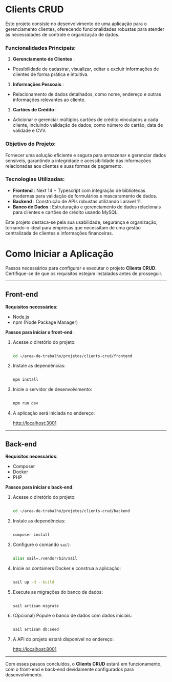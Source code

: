# Clients CRUD


Este projeto consiste no desenvolvimento de uma aplicação para o gerenciamento clientes, oferecendo funcionalidades robustas para atender às necessidades de controle e organização de dados.

### Funcionalidades Principais:

1. **Gerenciamento de Clientes** :

* Possibilidade de cadastrar, visualizar, editar e excluir informações de clientes de forma prática e intuitiva.

1. **Informações Pessoais** :

* Relacionamento de dados detalhados, como nome, endereço e outras informações relevantes ao cliente.

1. **Cartões de Crédito** :

* Adicionar e gerenciar múltiplos cartões de crédito vinculados a cada cliente, incluindo validação de dados, como número do cartão, data de validade e CVV.

### Objetivo do Projeto:

Fornecer uma solução eficiente e segura para armazenar e gerenciar dados sensíveis, garantindo a integridade e acessibilidade das informações relacionadas aos clientes e suas formas de pagamento.

### Tecnologias Utilizadas:

* **Frontend** : Next 14  + Typescript com integração de bibliotecas modernas para validação de formulários e mascaramento de dados.
* **Backend** : Construção de APIs robustas utilizando Laravel 11.
* **Banco de Dados** : Estruturação e gerenciamento de dados relacionais para clientes e cartões de crédito usando MySQL.

Este projeto destaca-se pela sua usabilidade, segurança e organização, tornando-o ideal para empresas que necessitam de uma gestão centralizada de clientes e informações financeiras.

# Como Iniciar a Aplicação

Passos necessários para configurar e executar o projeto **Clients CRUD**. Certifique-se de que os requisitos estejam instalados antes de prosseguir.

---

## Front-end

**Requisitos necessários**:

- Node.js
- npm (Node Package Manager)

**Passos para iniciar o front-end**:

1. Acesse o diretório do projeto:

   ```bash

   cd ~/area-de-trabalho/projetos/clients-crud/frontend

   ```
2. Instale as dependências:

   ```bash

   npm install

   ```
3. Inicie o servidor de desenvolvimento:

   ```bash

   npm run dev

   ```
4. A aplicação será iniciada no endereço:

   [http://localhost:3001](http://localhost:3001)

---

## Back-end

**Requisitos necessários**:

- Composer
- Docker
- PHP

**Passos para iniciar o back-end**:

1. Acesse o diretório do projeto:

   ```bash

   cd ~/area-de-trabalho/projetos/clients-crud/backend

   ```
2. Instale as dependências:

   ```bash

   composer install

   ```
3. Configure o comando `sail`:

   ```bash

   alias sail=./vendor/bin/sail

   ```
4. Inicie os containers Docker e construa a aplicação:

   ```bash

   sail up -d --build

   ```
5. Execute as migrações do banco de dados:

   ```bash

   sail artisan migrate

   ```
6. (Opcional) Popule o banco de dados com dados iniciais:

   ```bash

   sail artisan db:seed

   ```
7. A API do projeto estará disponível no endereço:

   [http://localhost:8001](http://localhost:8001)

---

Com esses passos concluídos, o **Clients CRUD** estará em funcionamento, com o front-end e back-end devidamente configurados para desenvolvimento.
